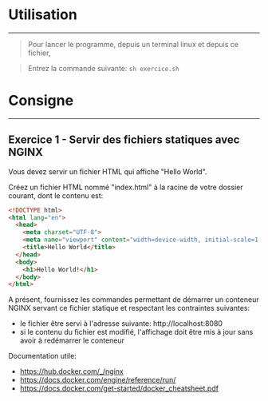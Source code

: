 # Utilisation
---
> Pour lancer le programme, depuis un terminal linux et depuis ce fichier,


> Entrez la commande suivante:
> `sh exercice.sh`

# Consigne
---
## Exercice 1 - Servir des fichiers statiques avec NGINX
Vous devez servir un fichier HTML qui affiche "Hello World".

Créez un fichier HTML nommé "index.html" à la racine de votre dossier courant, dont le contenu est:  
```HTML
<!DOCTYPE html>
<html lang="en">
  <head>
    <meta charset="UTF-8">
    <meta name="viewport" content="width=device-width, initial-scale=1.0">
    <title>Hello World</title>
  </head>
  <body>
    <h1>Hello World!</h1>
  </body>
</html>
```

A présent, fournissez les commandes permettant de démarrer un conteneur NGINX servant ce fichier statique et respectant les contraintes suivantes:
- le fichier être servi à l'adresse suivante: http://localhost:8080
- si le contenu du fichier est modifié, l'affichage doit être mis à jour sans avoir à redémarrer le conteneur

Documentation utile: 
- https://hub.docker.com/_/nginx
- https://docs.docker.com/engine/reference/run/
- https://docs.docker.com/get-started/docker_cheatsheet.pdf

